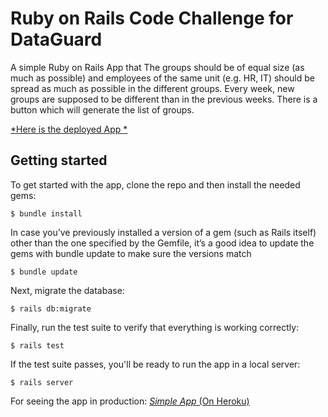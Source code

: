 # Ruby on Rails Code Challenge for DataGuard

A simple Ruby on Rails App that
The groups should be of equal size (as much as possible) and employees of the same
unit (e.g. HR, IT) should be spread as much as possible in the different groups.
Every week, new groups are supposed to be different than in the previous weeks.
There is a button which will generate the list of groups.

[*Here is the deployed App *](https://www.#.com/)

## Getting started

To get started with the app, clone the repo and then install the needed gems:

```
$ bundle install
```
In case you’ve previously installed a version of a gem (such as Rails itself) other than the one specified by the Gemfile, it’s a good idea to update the gems with bundle update to make sure the versions match
```
$ bundle update
```

Next, migrate the database:

```
$ rails db:migrate
```

Finally, run the test suite to verify that everything is working correctly:

```
$ rails test
```

If the test suite passes, you'll be ready to run the app in a local server:

```
$ rails server
```

For seeing the app in production:
[*Simple App* (On Heroku)](https://www.#.com)
